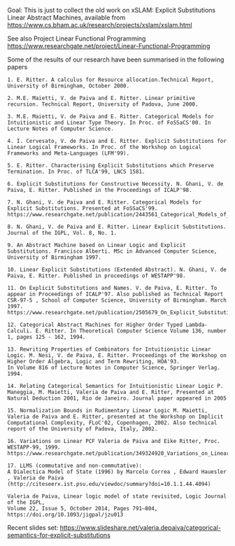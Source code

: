 Goal: This is just to collect the old work on xSLAM: Explicit Substitutions Linear Abstract Machines, 
available from https://www.cs.bham.ac.uk/research/projects/xslam/xslam.html 

See also Project Linear Functional Programming 
https://www.researchgate.net/project/Linear-Functional-Programming

Some of the results of our research have been summarised in the following papers

    1. E. Ritter. A calculus for Resource allocation.Technical Report, University of Birmingham, October 2000.

    2. M.E. Maietti, V. de Paiva and E. Ritter. Linear primitive recursion. Technical Report, University of Padova, June 2000.

    3. M.E. Maietti, V. de Paiva and E. Ritter. Categorical Models for Intuitionistic and Linear Type Theory. In Proc. of FoSSaCS'00. In Lecture Notes of Computer Science.

    4. I. Cervesato, V. de Paiva and E. Ritter. Explicit Substitutions for Linear Logical Frameworks. In Proc. of the Workshop on Logical Frameworks and Meta-Languages (LFM'99). 

    5. E. Ritter. Characterising Explicit Substitutions which Preserve Termination. In Proc. of TLCA'99, LNCS 1581. 

    6. Explicit Substitutions for Constructive Necessity. N. Ghani, V. de Paiva, E. Ritter. Published in the Proceedings of ICALP'98.

    7. N. Ghani, V. de Paiva and E. Ritter. Categorical Models for Explicit Substitutions. Presented at FoSSaCS'99. 
    https://www.researchgate.net/publication/2443561_Categorical_Models_of_Explicit_Substitutions

    8. N. Ghani, V. de Paiva and E. Ritter. Linear Explicit Substitutions. Journal of the IGPL, Vol. 8, No. 1.

    9. An Abstract Machine based on Linear Logic and Explicit Substitutions. Francisco Alberti. MSc in Advanced Computer Science, University of Birmingham 1997.

    10. Linear Explicit Substitutions (Extended Abstract). N. Ghani, V. de Paiva, E. Ritter. Published in proceedings of WESTAPP'98. 

    11. On Explicit Substitutions and Names. V. de Paiva, E. Ritter. To appear in Proceedings of ICALP'97. Also published as Technical Report CSR-97-5 , School of Computer Science, University of Birmingham. March 1997.
    https://www.researchgate.net/publication/2505679_On_Explicit_Substitutions_and_Names

    12. Categorical Abstract Machines for Higher Order Typed Lambda-Calculi. E. Ritter. In Theoretical Computer Science Volume 136, number 1, pages 125 - 162, 1994.

    13. Rewriting Properties of Combinators for Intuitionistic Linear Logic. M. Nesi, V. de Paiva, E. Ritter. Proceedings of the Workshop on Higher Order Algebra, Logic and Term Rewriting, HOA'93. 
    In Volume 816 of Lecture Notes in Computer Science, Springer Verlag. 1994.

    14. Relating Categorical Semantics for Intuitionistic Linear Logic P. Maneggia, M. Maietti, Valeria de Paiva and E. Ritter, Presented at Natural Deduction 2001, Rio de Janeiro. Journal paper appeared in 2005
    
    15. Normalization Bounds in Rudimentary Linear Logic M. Maietti, Valeria de Paiva and E. Ritter, presented at the Workshop on Implicit Computational Complexity, FLoC'02, Copenhagen, 2002. Also technical report of the University of Padova, Italy, 2002.
    
    16. Variations on Linear PCF Valeria de Paiva and Eike Ritter, Proc. WESTAPP-99, 1999. 
    https://www.researchgate.net/publication/349324920_Variations_on_Linear_PCF
    
    17. LLMS (commutative and non-commutative):
    A Dialectica Model of State (1996) by Marcelo Correa , Edward Hauesler , Valeria de Paiva 
    (http://citeseerx.ist.psu.edu/viewdoc/summary?doi=10.1.1.44.4094)
    
    Valeria de Paiva, Linear logic model of state revisited, Logic Journal of the IGPL, 
    Volume 22, Issue 5, October 2014, Pages 791–804, https://doi.org/10.1093/jigpal/jzu013

Recent slides set: https://www.slideshare.net/valeria.depaiva/categorical-semantics-for-explicit-substitutions

